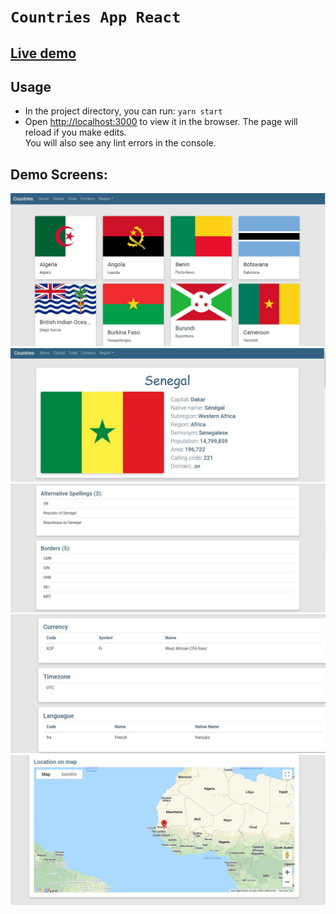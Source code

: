 # `Countries App React`

## [Live demo](https://claykab.netlify.app)

## Usage

- In the project directory, you can run: `yarn start`
- Open [http://localhost:3000](http://localhost:3000) to view it in the browser.
  The page will reload if you make edits.<br />
  You will also see any lint errors in the console.

## Demo Screens:

<img src="https://github.com/claykabongok/countries-react-app/blob/master/demo/countries.jpg?raw=true" alt="Demo screen">

<img src="https://github.com/claykabongok/countries-react-app/blob/master/demo/countrysection1.jpg?raw=true" alt="Demo screen">

<img src="https://github.com/claykabongok/countries-react-app/blob/master/demo/countrysection2.jpg?raw=true" alt="Demo screen">

<img src="https://github.com/claykabongok/countries-react-app/blob/master/demo/countrysection3.jpg?raw=true" alt="Demo screen">

<img src="https://github.com/claykabongok/countries-react-app/blob/master/demo/map.jpg?raw=true" alt="Demo screen">
